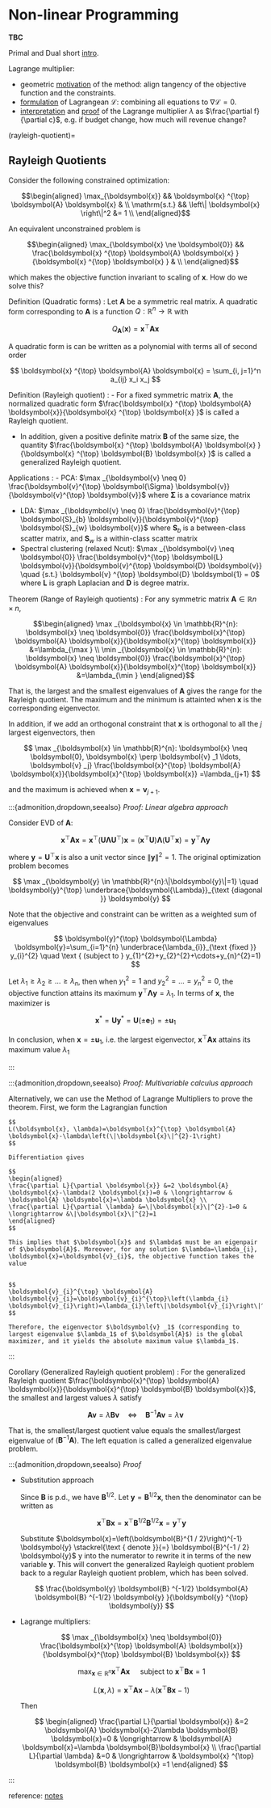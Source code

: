 # Non-linear Programming

**TBC**

Primal and Dual short [intro](https://zhuanlan.zhihu.com/p/46944722).

Lagrange multiplier:

- geometric [motivation](https://www.youtube.com/watch?v=yuqB-d5MjZA&t=16s&ab_channel=KhanAcademy) of the method: align tangency of the objective function and the constraints.
- [formulation](https://www.youtube.com/watch?v=hQ4UNu1P2kw&t=311s&ab_channel=KhanAcademy) of Lagrangean $\mathcal{L}$: combining all equations to $\nabla\mathcal{L} = 0$.
- [interpretation](https://www.youtube.com/watch?v=m-G3K2GPmEQ&t=185s&ab_channel=KhanAcademy) and [proof](https://www.youtube.com/watch?v=b9B2FZ5cqbM&ab_channel=KhanAcademy) of the Lagrange multiplier $\lambda$ as $\frac{\partial f}{\partial c}$, e.g. if budget change, how much will revenue change?

(rayleigh-quotient)=
## Rayleigh Quotients

Consider the following constrained optimization:

$$\begin{aligned}
\max_{\boldsymbol{x}} && \boldsymbol{x} ^{\top} \boldsymbol{A} \boldsymbol{x}  & \\
\mathrm{s.t.}
&& \left\| \boldsymbol{x}  \right\|^2 &= 1  \\
\end{aligned}$$

An equivalent unconstrained problem is

$$\begin{aligned}
\max_{\boldsymbol{x} \ne \boldsymbol{0}} && \frac{\boldsymbol{x} ^{\top} \boldsymbol{A} \boldsymbol{x} }{\boldsymbol{x} ^{\top} \boldsymbol{x} }  & \\
\end{aligned}$$

which makes the objective function invariant to scaling of $\boldsymbol{x}$. How do we solve this?

Definition (Quadratic forms)
: Let $\boldsymbol{A}$ be a symmetric real matrix. A quadratic form corresponding to $\boldsymbol{A}$ is a function $Q: \mathbb{R} ^n \rightarrow \mathbb{R}$ with

  $$
  Q_{\boldsymbol{A}}(\boldsymbol{x}) = \boldsymbol{x} ^{\top} \boldsymbol{A} \boldsymbol{x}
  $$

  A quadratic form is can be written as a polynomial with terms all of second order

  $$
  \boldsymbol{x} ^{\top} \boldsymbol{A} \boldsymbol{x}  = \sum_{i, j=1}^n a_{ij} x_i x_j
  $$


Definition (Rayleigh quotient)
: - For a fixed symmetric matrix $\boldsymbol{A}$, the normalized quadratic form $\frac{\boldsymbol{x} ^{\top} \boldsymbol{A} \boldsymbol{x}}{\boldsymbol{x} ^{\top} \boldsymbol{x} }$ is called a Rayleigh quotient.
  - In addition, given a positive definite matrix $\boldsymbol{B}$ of the same size, the quantity $\frac{\boldsymbol{x} ^{\top} \boldsymbol{A} \boldsymbol{x} }{\boldsymbol{x} ^{\top} \boldsymbol{B} \boldsymbol{x} }$ is called a generalized Rayleigh quotient.

Applications
: - PCA: $\max _{\boldsymbol{v} \neq 0} \frac{\boldsymbol{v}^{\top} \boldsymbol{\Sigma} \boldsymbol{v}}{\boldsymbol{v}^{\top} \boldsymbol{v}}$ where $\boldsymbol{\Sigma}$ is a covariance matrix
  - LDA: $\max _{\boldsymbol{v} \neq 0} \frac{\boldsymbol{v}^{\top} \boldsymbol{S}_{b} \boldsymbol{v}}{\boldsymbol{v}^{\top} \boldsymbol{S}_{w} \boldsymbol{v}}$ where $\boldsymbol{S} _b$ is a between-class scatter matrix, and $\boldsymbol{S} _w$ is a within-class scatter matrix
  - Spectral clustering (relaxed Ncut): $\max _{\boldsymbol{v} \neq \boldsymbol{0}} \frac{\boldsymbol{v}^{\top} \boldsymbol{L} \boldsymbol{v}}{\boldsymbol{v}^{\top} \boldsymbol{D} \boldsymbol{v}} \quad {s.t.} \boldsymbol{v} ^{\top} \boldsymbol{D} \boldsymbol{1}  = 0$ where $\boldsymbol{L}$ is graph Laplacian and $\boldsymbol{D}$ is degree matrix.

Theorem (Range of Rayleigh quotients)
: For any symmetric matrix $\boldsymbol{A} \in \mathbb{R} {n \times n}$,

  $$\begin{aligned}
  \max _{\boldsymbol{x} \in \mathbb{R}^{n}: \boldsymbol{x} \neq \boldsymbol{0}} \frac{\boldsymbol{x}^{\top} \boldsymbol{A} \boldsymbol{x}}{\boldsymbol{x}^{\top} \boldsymbol{x}} &=\lambda_{\max } \\
  \min _{\boldsymbol{x} \in \mathbb{R}^{n}: \boldsymbol{x} \neq \boldsymbol{0}} \frac{\boldsymbol{x}^{\top} \boldsymbol{A} \boldsymbol{x}}{\boldsymbol{x}^{\top} \boldsymbol{x}} &=\lambda_{\min }
  \end{aligned}$$

  That is, the largest and the smallest eigenvalues of $\boldsymbol{A}$ gives the range for the Rayleigh quotient. The maximum and the minimum is attainted when $\boldsymbol{x}$ is the corresponding eigenvector.

  In addition, if we add an orthogonal constraint that $\boldsymbol{x}$ is orthogonal to all the $j$ largest eigenvectors, then

  $$
  \max _{\boldsymbol{x} \in \mathbb{R}^{n}: \boldsymbol{x} \neq \boldsymbol{0}, \boldsymbol{x} \perp \boldsymbol{v} _1 \ldots, \boldsymbol{v} _j} \frac{\boldsymbol{x}^{\top} \boldsymbol{A} \boldsymbol{x}}{\boldsymbol{x}^{\top} \boldsymbol{x}} =\lambda_{j+1}
  $$

  and the maximum is achieved when $\boldsymbol{x} = \boldsymbol{v} _{j+1}$.

  :::{admonition,dropdown,seealso} *Proof: Linear algebra approach*

  Consider EVD of $\boldsymbol{A}$:

  $$
  \boldsymbol{x}^{\top} \boldsymbol{A} \boldsymbol{x}=\boldsymbol{x}^{\top}\left(\boldsymbol{U} \boldsymbol{\Lambda} \boldsymbol{U}^{\top}\right) \boldsymbol{x}=\left(\boldsymbol{x}^{\top} \boldsymbol{U}\right) \boldsymbol{\Lambda}\left(\boldsymbol{U}^{\top} \boldsymbol{x}\right)=\boldsymbol{y}^{\top} \boldsymbol{\Lambda} \boldsymbol{y}
  $$

  where $\boldsymbol{y} = \boldsymbol{U} ^{\top} \boldsymbol{x}$ is also a unit vector since $\left\| \boldsymbol{y}  \right\| ^2 = 1$. The original optimization problem becomes

  $$
  \max _{\boldsymbol{y} \in \mathbb{R}^{n}:\|\boldsymbol{y}\|=1} \quad \boldsymbol{y}^{\top} \underbrace{\boldsymbol{\Lambda}}_{\text {diagonal }} \boldsymbol{y}
  $$

  Note that the objective and constraint can be written as a weighted sum of eigenvalues

  $$
  \boldsymbol{y}^{\top} \boldsymbol{\Lambda} \boldsymbol{y}=\sum_{i=1}^{n} \underbrace{\lambda_{i}}_{\text {fixed }} y_{i}^{2} \quad \text { (subject to } y_{1}^{2}+y_{2}^{2}+\cdots+y_{n}^{2}=1)
  $$

  Let $\lambda_1 \ge \lambda_2 \ge \ldots \ge \lambda_n$, then when $y_1^2 = 1$ and $y_2^2 = \ldots = y_n ^2 = 0$, the objective function attains its maximum $\boldsymbol{y} ^{\top} \boldsymbol{\Lambda} \boldsymbol{y} = \lambda_1$. In terms of $\boldsymbol{x}$, the maximizer is

  $$
  \boldsymbol{x} ^* = \boldsymbol{U} \boldsymbol{y} ^* = \boldsymbol{U} (\pm \boldsymbol{e} _1) = \pm \boldsymbol{u}_1   
  $$

  In conclusion, when $\boldsymbol{x} = \pm \boldsymbol{u} _1$, i.e. the largest eigenvector, $\boldsymbol{x} ^{\top} \boldsymbol{A} \boldsymbol{x}$ attains its maximum value $\lambda_1$

  :::

  :::{admonition,dropdown,seealso} *Proof: Multivariable calculus approach*

  Alternatively, we can use the Method of Lagrange Multipliers to prove the theorem. First, we form the Lagrangian function

    $$
    L(\boldsymbol{x}, \lambda)=\boldsymbol{x}^{\top} \boldsymbol{A} \boldsymbol{x}-\lambda\left(\|\boldsymbol{x}\|^{2}-1\right)
    $$

    Differentiation gives

    $$
    \begin{aligned}
    \frac{\partial L}{\partial \boldsymbol{x}} &=2 \boldsymbol{A} \boldsymbol{x}-\lambda(2 \boldsymbol{x})=0 & \longrightarrow & \boldsymbol{A} \boldsymbol{x}=\lambda \boldsymbol{x} \\
    \frac{\partial L}{\partial \lambda} &=\|\boldsymbol{x}\|^{2}-1=0 & \longrightarrow &\|\boldsymbol{x}\|^{2}=1
    \end{aligned}
    $$

    This implies that $\boldsymbol{x}$ and $\lambda$ must be an eigenpair of $\boldsymbol{A}$. Moreover, for any solution $\lambda=\lambda_{i}, \boldsymbol{x}=\boldsymbol{v}_{i}$, the objective function takes the value


    $$
    \boldsymbol{v}_{i}^{\top} \boldsymbol{A} \boldsymbol{v}_{i}=\boldsymbol{v}_{i}^{\top}\left(\lambda_{i} \boldsymbol{v}_{i}\right)=\lambda_{i}\left\|\boldsymbol{v}_{i}\right\|^{2}=\lambda_{i}
    $$

    Therefore, the eigenvector $\boldsymbol{v} _1$ (corresponding to largest eigenvalue $\lambda_1$ of $\boldsymbol{A}$) is the global maximizer, and it yields the absolute maximum value $\lambda_1$.

  :::

Corollary (Generalized Rayleigh quotient problem)
: For the generalized Rayleigh quotient $\frac{\boldsymbol{x}^{\top} \boldsymbol{A} \boldsymbol{x}}{\boldsymbol{x}^{\top} \boldsymbol{B} \boldsymbol{x}}$, the smallest and largest values $\lambda$ satisfy

  $$
  \boldsymbol{A v}=\lambda \boldsymbol{B v} \quad \Longleftrightarrow \quad \boldsymbol{B}^{-1} \boldsymbol{A v}=\lambda \boldsymbol{v}
  $$

  That is, the smallest/largest quotient value equals the smallest/largest eigenvalue of $(\boldsymbol{B} ^{-1} \boldsymbol{A})$. The left equation is called a generalized eigenvalue problem.

  :::{admonition,dropdown,seealso} *Proof*

  - Substitution approach

    Since $\boldsymbol{B}$ is p.d., we have $\boldsymbol{B} ^{1/2}$. Let $\boldsymbol{y} = \boldsymbol{B} ^{1/2}\boldsymbol{x}$, then the denominator can be written as

    $$
    \boldsymbol{x}^{\top} \boldsymbol{B} \boldsymbol{x}=\boldsymbol{x}^{\top} \boldsymbol{B}^{1 / 2} \boldsymbol{B}^{1 / 2} \boldsymbol{x}=\boldsymbol{y}^{\top} \boldsymbol{y}
    $$

    Substitute $\boldsymbol{x}=\left(\boldsymbol{B}^{1 / 2}\right)^{-1} \boldsymbol{y} \stackrel{\text { denote }}{=} \boldsymbol{B}^{-1 / 2} \boldsymbol{y}$ y into the numerator to rewrite it
    in terms of the new variable $\boldsymbol{y}$. This will convert the generalized Rayleigh
    quotient problem back to a regular Rayleigh quotient problem, which has
    been solved.

    $$
    \frac{\boldsymbol{y} \boldsymbol{B} ^{-1/2} \boldsymbol{A} \boldsymbol{B} ^{-1/2} \boldsymbol{y} }{\boldsymbol{y} ^{\top} \boldsymbol{y}}
    $$

  - Lagrange multipliers:

    $$
    \max _{\boldsymbol{x} \neq \boldsymbol{0}} \frac{\boldsymbol{x}^{\top} \boldsymbol{A} \boldsymbol{x}}{\boldsymbol{x}^{\top} \boldsymbol{B} \boldsymbol{x}}
    $$

    $$
    \max _{\boldsymbol{x} \in \mathbb{R}^{n}} \boldsymbol{x}^{\top} \boldsymbol{A} \boldsymbol{x} \quad \text { subject to } \boldsymbol{x}^{\top} \boldsymbol{B} \boldsymbol{x}=1
    $$


    $$
    L(\boldsymbol{x}, \lambda)=\boldsymbol{x}^{\top} \boldsymbol{A} \boldsymbol{x}-\lambda\left(\boldsymbol{x}^{\top} \boldsymbol{B} \boldsymbol{x}-1\right)
    $$

    Then

    $$
    \begin{aligned}
    \frac{\partial L}{\partial \boldsymbol{x}} &=2 \boldsymbol{A} \boldsymbol{x}-2\lambda \boldsymbol{B}  \boldsymbol{x}=0 & \longrightarrow & \boldsymbol{A} \boldsymbol{x}=\lambda \boldsymbol{B}\boldsymbol{x} \\
    \frac{\partial L}{\partial \lambda} &=0 & \longrightarrow & \boldsymbol{x} ^{\top} \boldsymbol{B} \boldsymbol{x} =1
    \end{aligned}
    $$

  :::


reference: [notes](https://www.sjsu.edu/faculty/guangliang.chen/Math253S20/lec4RayleighQuotient.pdf)
